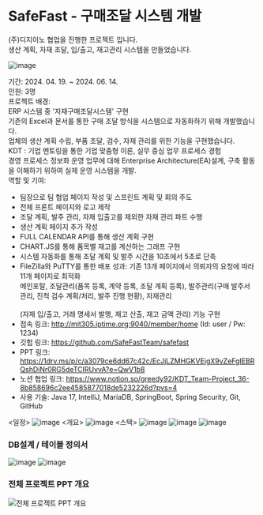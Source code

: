 # SafeFast - 구매조달 시스템 개발 
(주)디지이노 협업을 진행한 프로젝트 입니다. <br>
생산 계획, 자재 조달, 입/출고, 재고관리 시스템을 만들었습니다. <br>


![image](https://github.com/user-attachments/assets/0e3593d3-9f78-4c7b-be94-9d9082781d43)

기간: 2024. 04. 19. ~ 2024. 06. 14. <br>
인원: 3명 <br>
프로젝트 배경:  <br>
     ERP 시스템 중 '자재구매조달시스템' 구현 <br>
     기존의 Excel과 문서를 통한 구매 조달 방식을 시스템으로 자동화하기 위해 개발했습니다.  <br>
     업체의 생산 계획 수립, 부품 조달, 검수, 자재 관리를 위한 기능을 구현했습니다. <br>
     KDT : 기업 멘토링을 통한 기업 맞춤형 이론, 실무 중심 업무 프로세스 경험 <br>
     경영 프로세스 정보화 운영 업무에 대해 Enterprise Architecture(EA)설계, 구축 활동을 이해하기 위하여 실제 운영 시스템을 개발. <br>
역할 및 기여: <br>
  - 팀장으로 팀 협업 페이지 작성 및 스프린트 계획 및 회의 주도
  - 전체 프론트 페이지와 로고 제작
  - 조달 계획, 발주 관리, 자재 입출고를 제외한 자재 관리 파트 수행
  - 생산 계획 페이지 추가 작성
  - FULL CALENDAR API를 통해 생산 계획 구현
  - CHART.JS를 통해 품목별 재고를 계산하는 그래프 구현
  - 시스템 자동화를 통해 조달 계획 및 발주 시간을 10초에서 5초로 단축
  - FileZilla와 PuTTY를 통한 배포
성과: 기존 13개 페이지에서 의뢰자의 요청에 따라 11개 페이지로 최적화 <br>
   메인포탈, 조달관리(품목 등록, 계약 등록, 조달 계획 등록), 발주관리(구매 발주서 관리, 진척 검수 계획/처리, 발주 진행 현황), 자재관리 <br>    
   (자재 입/출고, 거래 명세서 발행, 재고 산출, 재고 금액 관리) 기능 구현 <br>
- 접속 링크:  http://mit305.iptime.org:9040/member/home (Id: user / Pw: 1234)
- 깃헙 링크:  https://github.com/SafeFastTeam/safefast
- PPT 링크:  https://1drv.ms/p/c/a3079ce6dd67c42c/EcJjLZMHGKVEjgX9vZeFgIEBRQshDiNr0RG5deTCIRUvvA?e=QwV1b8
- 노션 협업 링크: https://www.notion.so/greedy92/KDT_Team-Project_36-8b858696c2ee4585877018de5232226d?pvs=4
- 사용 기술: Java 17, IntelliJ, MariaDB, SpringBoot, Spring Security, Git, GitHub

<일정>
![image](https://github.com/user-attachments/assets/728c5918-e46a-4e33-ba3d-615b98f8bb83)
<개요>
![image](https://github.com/user-attachments/assets/61c506ce-c0d1-4f97-8294-034461e96dd0)
<스택>
![image](https://github.com/user-attachments/assets/c3168822-fb3a-4971-bf46-8c54d84a3156)
![image](https://github.com/user-attachments/assets/708fda66-51fa-4a7c-a282-b712c0fe43c7)
![image](https://github.com/user-attachments/assets/88518ecc-02d7-4439-8ea6-eeff87535cd5)

### DB설계 / 테이블 정의서
![image](https://github.com/user-attachments/assets/0b2831e3-1afe-4b95-a1fa-1e5820e9fd22)
![image](https://github.com/user-attachments/assets/abb3fccf-693d-4d5a-8d33-5d90b0dd7074)


### 전체 프로젝트 PPT 개요
![전체 프로젝트 PPT 개요](https://github.com/user-attachments/assets/c397ab02-975a-42f4-8622-1ba725f31bc6)
